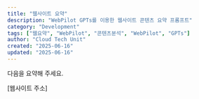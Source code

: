 ```yaml
---
title: "웹사이트 요약"
description: "WebPilot GPTs를 이용한 웹사이트 콘텐츠 요약 프롬프트"
category: "Development"
tags: ["웹요약", "WebPilot", "콘텐츠분석", "WebPilot", "GPTs"]
author: "Cloud Tech Unit"
created: "2025-06-16"
updated: "2025-06-16"
---
```


다음을 요약해 주세요.

[웹사이트 주소]
